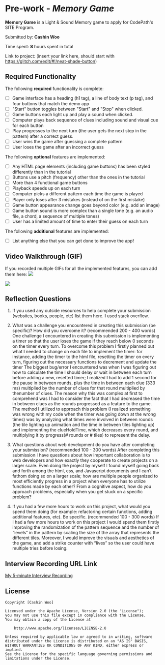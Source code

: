 # Pre-work - *Memory Game*

**Memory Game** is a Light & Sound Memory game to apply for CodePath's SITE Program. 

Submitted by: **Cashin Woo**

Time spent: **8** hours spent in total

Link to project: (insert your link here, should start with https://glitch.com/edit/#!/neat-shade-button)

## Required Functionality

The following **required** functionality is complete:

* [ ] Game interface has a heading (h1 tag), a line of body text (p tag), and four buttons that match the demo app
* [ ] "Start" button toggles between "Start" and "Stop" when clicked. 
* [ ] Game buttons each light up and play a sound when clicked. 
* [ ] Computer plays back sequence of clues including sound and visual cue for each button
* [ ] Play progresses to the next turn (the user gets the next step in the pattern) after a correct guess. 
* [ ] User wins the game after guessing a complete pattern
* [ ] User loses the game after an incorrect guess

The following **optional** features are implemented:

* [ ] Any HTML page elements (including game buttons) has been styled differently than in the tutorial
* [ ] Buttons use a pitch (frequency) other than the ones in the tutorial
* [ ] More than 4 functional game buttons
* [ ] Playback speeds up on each turn
* [ ] Computer picks a different pattern each time the game is played
* [ ] Player only loses after 3 mistakes (instead of on the first mistake)
* [ ] Game button appearance change goes beyond color (e.g. add an image)
* [ ] Game button sound is more complex than a single tone (e.g. an audio file, a chord, a sequence of multiple tones)
* [ ] User has a limited amount of time to enter their guess on each turn

The following **additional** features are implemented:

- [ ] List anything else that you can get done to improve the app!

## Video Walkthrough (GIF)

If you recorded multiple GIFs for all the implemented features, you can add them here:
![](https://media.giphy.com/media/4eHYAoHNmrlUdTU95U/giphy.gif)

![](https://gfycat.com/smugabsolutearabianwildcat)


## Reflection Questions
1. If you used any outside resources to help complete your submission (websites, books, people, etc) list them here. 
I used stack overflow. 

2. What was a challenge you encountered in creating this submission (be specific)? How did you overcome it? (recommended 200 - 400 words) 
One challenge I encountered in creating this submission is implementing a timer so that the user loses the game if they reach below 0 seconds on the timer every turn. To overcome this problem I firstly planned out what I needed to change on each file to implement the timer: for instance, adding the timer to the html file, resetting the timer on every turn, figuring out the necessary functions to decrement and update the timer The biggest bug/error I encountered was when I was figuring out how to calculate the time I should delay or wait in between each turn before adding a new, resetted timer; I realized I had to add 1 second for the pause in between rounds, plus the time in between each clue (333 ms) multiplied by the number of clues for that round multiplied by thenumber of clues. The reason why this was complex at first to comprehend was I had to consider the fact that I had decreased the time in between clues as the rounds progressed as a feature to the game. The method I utilized to approach this problem (I realized something was wrong with my code when the timer was going down at the wrong times) was by analyzing what times were involved in between rounds (the tile lighting up animation and the time in between tiles lighting up) and implementing the clueHoldTime, which decreases every round, and multiplying it by progress(# rounds or # tiles) to represent the delay. 

3. What questions about web development do you have after completing your submission? (recommended 100 - 300 words) 
After completing this submission I have questions about how important collaboration is to web developers and how exactly they cooperate to create projects on a larger scale. Even doing the project by myself I found myself going back and forth among the html, css, and Javascript documents and I can’t fathom doing so on a larger scale; how are multiple people organized to most efficiently progress in a project when everyone has to utilize functions made by each other? From a cognitive aspect, how do you approach problems, especially when you get stuck on a specific problem? 

4. If you had a few more hours to work on this project, what would you spend them doing (for example: refactoring certain functions, adding additional features, etc). Be specific. (recommended 100 - 300 words) 
If I had a few more hours to work on this project I would spend them firstly improving the randomization of the pattern sequence and the number of “levels” in the pattern by scaling the size of the array that represents the different tiles. Moreover, I would improve the visuals and aesthetics of the game, and add a strike counter with “lives” so the user could have multiple tries before losing. 



## Interview Recording URL Link

[My 5-minute Interview Recording](https://www.loom.com/share/61c53ea5d6254ca396ef2821a0716767)


## License

    Copyright [Cashin Woo]

    Licensed under the Apache License, Version 2.0 (the "License");
    you may not use this file except in compliance with the License.
    You may obtain a copy of the License at

        http://www.apache.org/licenses/LICENSE-2.0

    Unless required by applicable law or agreed to in writing, software
    distributed under the License is distributed on an "AS IS" BASIS,
    WITHOUT WARRANTIES OR CONDITIONS OF ANY KIND, either express or implied.
    See the License for the specific language governing permissions and
    limitations under the License.
